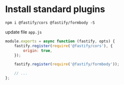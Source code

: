 # Install standard plugins

```shell
npm i @fastify/cors @fastify/formbody -S
```

update file `app.js`

```javascript
module.exports = async function (fastify, opts) {
	fastify.register(require('@fastify/cors'), {
		origin: true,
	});

	fastify.register(require('@fastify/formbody'));

	// ...
};
```
